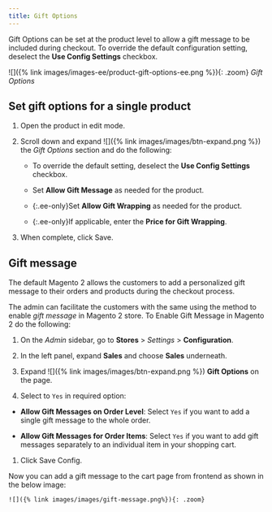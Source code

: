 ```yaml
---
title: Gift Options
---
```


Gift Options can be set at the product level to allow a gift message to be included during checkout. To override the default configuration setting, deselect the **Use Config Settings** checkbox.

![]({% link images/images-ee/product-gift-options-ee.png %}){: .zoom}
_Gift Options_

## Set gift options for a single product

1. Open the product in edit mode.

1. Scroll down and expand ![]({% link images/images/btn-expand.png %}) the _Gift Options_ section and do the following:

    - To override the default setting, deselect the **Use Config Settings** checkbox.

    - Set **Allow Gift Message** as needed for the product.

    - {:.ee-only}Set **Allow Gift Wrapping** as needed for the product.

    - {:.ee-only}If applicable, enter the **Price for Gift Wrapping**.

1. When complete, click <span class="btn">Save</span>.

## Gift message

The default Magento 2 allows the customers to add a personalized gift message to their orders and products during the checkout process.

The admin can facilitate the customers with the same using the method to enable _gift message_ in Magento 2 store. To Enable Gift Message in Magento 2 do the following:

1. On the _Admin_ sidebar, go to **Stores** > _Settings_ > **Configuration**.

1. In the left panel, expand **Sales** and choose **Sales** underneath.

1. Expand ![]({% link images/images/btn-expand.png %}) **Gift Options** on the page.

1. Select to `Yes` in required option:

- **Allow Gift Messages on Order Level**: Select `Yes` if you want to add a single gift message to the whole order.

- **Allow Gift Messages for Order Items**: Select `Yes` if you want to add gift messages separately to an individual item in your shopping cart.

1. Click <span class="btn">Save Config</span>.

Now you can add a gift message to the cart page from frontend as shown in the below image:

    ![]({% link images/images/gift-message.png%}){: .zoom}